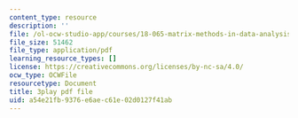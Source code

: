 ```yaml
---
content_type: resource
description: ''
file: /ol-ocw-studio-app/courses/18-065-matrix-methods-in-data-analysis-signal-processing-and-machine-learning-spring-2018/a54e21fb9376e6aec61e02d0127f41ab_ZUU57Q3CFOU.pdf
file_size: 51462
file_type: application/pdf
learning_resource_types: []
license: https://creativecommons.org/licenses/by-nc-sa/4.0/
ocw_type: OCWFile
resourcetype: Document
title: 3play pdf file
uid: a54e21fb-9376-e6ae-c61e-02d0127f41ab
---
```

